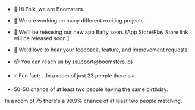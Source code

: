 - 👋 Hi Folk, we are Boomsters.
- 👀 We are working on many different exciting projects.
- 🌱 We'll be releasing our new app Baffy soon.  [App Store/Play Store link will be released soon.]
- 💞️ We'd love to hear your feedback, feature, and improvement requests.
- 📫 You can reach us by {support@boomsters.io}

- ⚡ Fun fact: ...In a room of just 23 people there's a 
- 50-50 chance of at least two people having the same birthday. 

In a room of 75 there's a 99.9% chance of at least two people matching.
